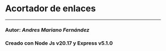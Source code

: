 # Acortador de enlaces

---
### Autor: *Andres Mariano Fernández*
### Creado con Node Js v20.17 y Express v5.1.0